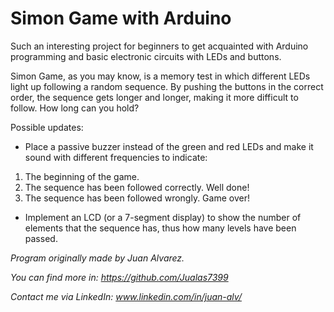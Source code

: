 # Simon Game with Arduino

Such an interesting project for beginners to get acquainted with Arduino programming and basic electronic circuits with LEDs and buttons.

Simon Game, as you may know, is a memory test in which different LEDs light up following a random sequence. By pushing the buttons in the correct order, the sequence gets longer and longer, making it more difficult to follow. How long can you hold?

Possible updates:

- Place a passive buzzer instead of the green and red LEDs and make it sound with different frequencies to indicate:
1. The beginning of the game.
2. The sequence has been followed correctly. Well done!
3. The sequence has been followed wrongly. Game over!

- Implement an LCD (or a 7-segment display) to show the number of elements that the sequence has, thus how many levels have been passed.


*Program originally made by Juan Alvarez.*

*You can find more in: https://github.com/Jualas7399*

*Contact me via LinkedIn: www.linkedin.com/in/juan-alv/*
